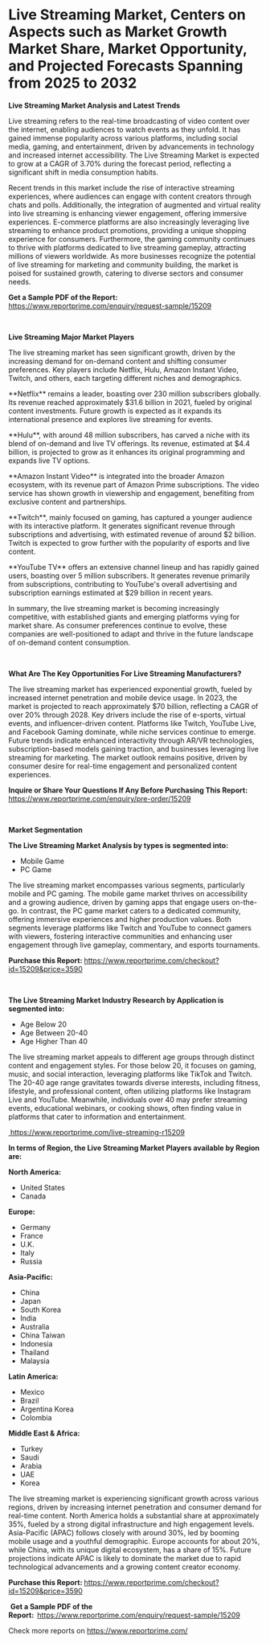 <p><h1>Live Streaming Market, Centers on Aspects such as Market Growth Market Share, Market Opportunity, and Projected Forecasts Spanning from 2025 to 2032</h1></p><p><strong>Live Streaming Market Analysis and Latest Trends</strong></p>
<p><p>Live streaming refers to the real-time broadcasting of video content over the internet, enabling audiences to watch events as they unfold. It has gained immense popularity across various platforms, including social media, gaming, and entertainment, driven by advancements in technology and increased internet accessibility. The Live Streaming Market is expected to grow at a CAGR of 3.70% during the forecast period, reflecting a significant shift in media consumption habits.</p><p>Recent trends in this market include the rise of interactive streaming experiences, where audiences can engage with content creators through chats and polls. Additionally, the integration of augmented and virtual reality into live streaming is enhancing viewer engagement, offering immersive experiences. E-commerce platforms are also increasingly leveraging live streaming to enhance product promotions, providing a unique shopping experience for consumers. Furthermore, the gaming community continues to thrive with platforms dedicated to live streaming gameplay, attracting millions of viewers worldwide. As more businesses recognize the potential of live streaming for marketing and community building, the market is poised for sustained growth, catering to diverse sectors and consumer needs.</p></p>
<p><strong>Get a Sample PDF of the Report:&nbsp;</strong> <a href="https://www.reportprime.com/enquiry/request-sample/15209?utm_campaign=1948&utm_medium=2&utm_source=Github&utm_content=ia&utm_term=20032025&utm_id=live-streaming">https://www.reportprime.com/enquiry/request-sample/15209</a></p>
<p>&nbsp;</p>
<p><strong>Live Streaming Major Market Players</strong></p>
<p><p>The live streaming market has seen significant growth, driven by the increasing demand for on-demand content and shifting consumer preferences. Key players include Netflix, Hulu, Amazon Instant Video, Twitch, and others, each targeting different niches and demographics.</p><p>**Netflix** remains a leader, boasting over 230 million subscribers globally. Its revenue reached approximately $31.6 billion in 2021, fueled by original content investments. Future growth is expected as it expands its international presence and explores live streaming for events.</p><p>**Hulu**, with around 48 million subscribers, has carved a niche with its blend of on-demand and live TV offerings. Its revenue, estimated at $4.4 billion, is projected to grow as it enhances its original programming and expands live TV options.</p><p>**Amazon Instant Video** is integrated into the broader Amazon ecosystem, with its revenue part of Amazon Prime subscriptions. The video service has shown growth in viewership and engagement, benefiting from exclusive content and partnerships.</p><p>**Twitch**, mainly focused on gaming, has captured a younger audience with its interactive platform. It generates significant revenue through subscriptions and advertising, with estimated revenue of around $2 billion. Twitch is expected to grow further with the popularity of esports and live content.</p><p>**YouTube TV** offers an extensive channel lineup and has rapidly gained users, boasting over 5 million subscribers. It generates revenue primarily from subscriptions, contributing to YouTube's overall advertising and subscription earnings estimated at $29 billion in recent years.</p><p>In summary, the live streaming market is becoming increasingly competitive, with established giants and emerging platforms vying for market share. As consumer preferences continue to evolve, these companies are well-positioned to adapt and thrive in the future landscape of on-demand content consumption.</p></p>
<p>&nbsp;</p>
<p><strong>What Are The Key Opportunities For Live Streaming Manufacturers?</strong></p>
<p><p>The live streaming market has experienced exponential growth, fueled by increased internet penetration and mobile device usage. In 2023, the market is projected to reach approximately $70 billion, reflecting a CAGR of over 20% through 2028. Key drivers include the rise of e-sports, virtual events, and influencer-driven content. Platforms like Twitch, YouTube Live, and Facebook Gaming dominate, while niche services continue to emerge. Future trends indicate enhanced interactivity through AR/VR technologies, subscription-based models gaining traction, and businesses leveraging live streaming for marketing. The market outlook remains positive, driven by consumer desire for real-time engagement and personalized content experiences.</p></p>
<p><strong>Inquire or Share Your Questions If Any Before Purchasing This Report:</strong> <a href="https://www.reportprime.com/enquiry/pre-order/15209?utm_campaign=1948&utm_medium=2&utm_source=Github&utm_content=ia&utm_term=20032025&utm_id=live-streaming">https://www.reportprime.com/enquiry/pre-order/15209</a></p>
<p>&nbsp;</p>
<p><strong>Market Segmentation</strong></p>
<p><strong>The Live Streaming Market Analysis by types is segmented into:</strong></p>
<p><ul><li>Mobile Game</li><li>PC Game</li></ul></p>
<p><p>The live streaming market encompasses various segments, particularly mobile and PC gaming. The mobile game market thrives on accessibility and a growing audience, driven by gaming apps that engage users on-the-go. In contrast, the PC game market caters to a dedicated community, offering immersive experiences and higher production values. Both segments leverage platforms like Twitch and YouTube to connect gamers with viewers, fostering interactive communities and enhancing user engagement through live gameplay, commentary, and esports tournaments.</p></p>
<p><strong>Purchase this Report:&nbsp;</strong><a href="https://www.reportprime.com/checkout?id=15209&price=3590&utm_campaign=1948&utm_medium=2&utm_source=Github&utm_content=ia&utm_term=20032025&utm_id=live-streaming">https://www.reportprime.com/checkout?id=15209&price=3590</a></p>
<p>&nbsp;</p>
<p><strong>The Live Streaming Market Industry Research by Application is segmented into:</strong></p>
<p><ul><li>Age Below 20</li><li>Age Between 20-40</li><li>Age Higher Than 40</li></ul></p>
<p><p>The live streaming market appeals to different age groups through distinct content and engagement styles. For those below 20, it focuses on gaming, music, and social interaction, leveraging platforms like TikTok and Twitch. The 20-40 age range gravitates towards diverse interests, including fitness, lifestyle, and professional content, often utilizing platforms like Instagram Live and YouTube. Meanwhile, individuals over 40 may prefer streaming events, educational webinars, or cooking shows, often finding value in platforms that cater to information and entertainment.</p></p>
<p><a href="https://www.reportprime.com/live-streaming-r15209?utm_campaign=1948&utm_medium=2&utm_source=Github&utm_content=ia&utm_term=20032025&utm_id=live-streaming">&nbsp;https://www.reportprime.com/live-streaming-r15209</a></p>
<p><strong>In terms of Region, the Live Streaming Market Players available by Region are:</strong></p>
<p>
    <p> <strong> North America: </strong>
        <ul>
            <li>United States</li>
            <li>Canada</li>
        </ul>
        </p> 
    <p> <strong> Europe: </strong>
        <ul>
            <li>Germany</li>
            <li>France</li>
            <li>U.K.</li>
            <li>Italy</li>
            <li>Russia</li>
        </ul>
        </p> 
    <p> <strong> Asia-Pacific: </strong>
        <ul>
            <li>China</li>
            <li>Japan</li>
            <li>South Korea</li>
            <li>India</li>
            <li>Australia</li>
            <li>China Taiwan</li>
            <li>Indonesia</li>
            <li>Thailand</li>
            <li>Malaysia</li>
        </ul>
        </p> 
    <p> <strong> Latin America: </strong>
        <ul>
            <li>Mexico</li>
            <li>Brazil</li>
            <li>Argentina Korea</li>
            <li>Colombia</li>
        </ul>
        </p> 
    <p> <strong> Middle East & Africa: </strong>
        <ul>
            <li>Turkey</li>
            <li>Saudi</li>
            <li>Arabia</li>
            <li>UAE</li>
            <li>Korea</li>
        </ul>
    </p>
    </p>
<p><p>The live streaming market is experiencing significant growth across various regions, driven by increasing internet penetration and consumer demand for real-time content. North America holds a substantial share at approximately 35%, fueled by a strong digital infrastructure and high engagement levels. Asia-Pacific (APAC) follows closely with around 30%, led by booming mobile usage and a youthful demographic. Europe accounts for about 20%, while China, with its unique digital ecosystem, has a share of 15%. Future projections indicate APAC is likely to dominate the market due to rapid technological advancements and a growing content creator economy.</p></p>
<p><strong>Purchase this Report: </strong><a href="https://www.reportprime.com/checkout?id=15209&price=3590&utm_campaign=1948&utm_medium=2&utm_source=Github&utm_content=ia&utm_term=20032025&utm_id=live-streaming">https://www.reportprime.com/checkout?id=15209&price=3590</a></p>
<p>&nbsp;<strong>Get a Sample PDF of the Report:&nbsp;&nbsp;</strong><a href="https://www.reportprime.com/enquiry/request-sample/15209?utm_campaign=1948&utm_medium=2&utm_source=Github&utm_content=ia&utm_term=20032025&utm_id=live-streaming">https://www.reportprime.com/enquiry/request-sample/15209</a></p>
<p><strong></strong></p>
<p>Check more reports on <a href="https://www.reportprime.com/?utm_campaign=1948&utm_medium=2&utm_source=Github&utm_content=ia&utm_term=20032025&utm_id=live-streaming">https://www.reportprime.com/</a></p>
